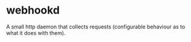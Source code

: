 webhookd
========

A small http daemon that collects requests (configurable behaviour as to what it does with them).
